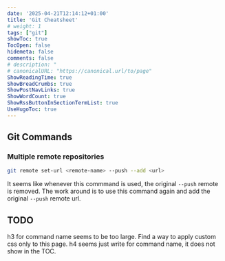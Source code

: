 ```yaml
---
date: '2025-04-21T12:14:12+01:00'
title: 'Git Cheatsheet'
# weight: 1
tags: ["git"]
showToc: true
TocOpen: false
hidemeta: false
comments: false
# description: "
# canonicalURL: "https://canonical.url/to/page"
ShowReadingTime: true
ShowBreadCrumbs: true
ShowPostNavLinks: true
ShowWordCount: true
ShowRssButtonInSectionTermList: true
UseHugoToc: true
---
```


## Git Commands 

### Multiple remote repositories

```bash
git remote set-url <remote-name> --push --add <url>
```

It seems like whenever this commmand is used, the original `--push` remote is removed. 
The work around is to use this command again and add the original `--push` remote url.

## TODO

h3 for command name seems to be too large.
Find a way to apply custom css only to this page.
h4 seems just write for command name, it does not show in the TOC.
